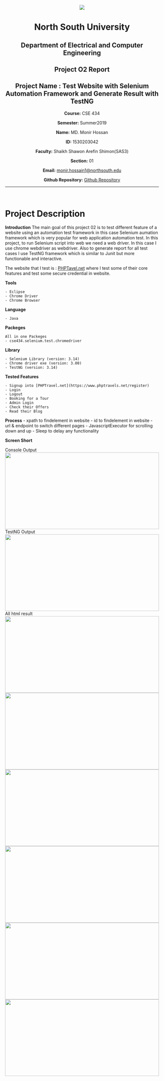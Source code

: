 <p align="center">
<img src="https://github.com/monsurhillas007/SU19CSE299S16G01NSU/blob/master/Mockup/logo/nsulogo.jpeg">
</p>

<div align="center">


# North South University </h5>
##  Department of Electrical and Computer Engineering </h3>

##  Project O2 Report

## Project Name : Test Website with **Selenium** Automation Framework and Generate Result with TestNG

**Course:** CSE 434

**Semester:** Summer2019

**Name:** MD. Monir Hossan

**ID:** 1530203042

**Faculty:** Shaikh Shawon Arefin Shimon(SAS3)

**Section:** 01

**Email:** monir.hossain1@northsouth.edu

**Github Repository:** [Github Repository](https://github.com/MdMonirHossan/CSE434)
</div>
<hr>

<br>

# Project Description

**Introduction**
The main goal of this project 02 is to test different feature of a website using an automation test framework in this case Selenium aumation framework which is very popular for web application automation test. In this project, to run Selenium script into web we need a web driver. In this case I use chrome webdriver as webdriver. Also to generate report for all test cases I use TestNG framework which is similar to Junit but more functionable and interactive.

The website that I test is :
	[PHPTavel.net](https://www.phptravels.net) where I test some of their core features and test some secure credential in website.


**Tools**

	- Eclipse
	- Chrome Driver
	- Chrome Browser

**Language**
	
	- Java

**Packeges**
	
	All in one Packeges
	- cse434.selenium.test.chromedriver

**Library**
 	
 	- Selenium Library (version: 3.14)
 	- Chrome driver exe (version: 3.00)
 	- TestNG (version: 3.14)

**Tested Features**

	- Signup into [PHPTravel.net](https://www.phptravels.net/register)
	- Login
	- Logout
	- Booking for a Tour
	- Admin Login
	- Check their Offers
	- Read their Blog

**Process**
	- xpath to findelement in website
	- id to findelement in website
	- url & endpoint to switch different pages
	- JavascriptExecutor for scrolling down and up
	- Sleep to delay any functionality

**Screen Short**
<p>
	 Console Output 
	<img height=250 , width=100%, src="https://github.com/MdMonirHossan/CSE434/blob/master/Project02/Screen_short/consoleReport.png"><br>
	TestNG Output
		<img height=250 , width=100%, src="https://github.com/MdMonirHossan/CSE434/blob/master/Project02/Screen_short/Screen%20Shot%202019-08-28%20at%2010.55.33%20AM.png"><br>
	All html result
		<img height=250 , width=100%, src="https://github.com/MdMonirHossan/CSE434/blob/master/Project02/Screen_short/Screen%20Shot%202019-08-28%20at%2010.56.48%20AM.png"><br>
		<img height=250 , width=100%, src="https://github.com/MdMonirHossan/CSE434/blob/master/Project02/Screen_short/Screen%20Shot%202019-08-28%20at%2010.57.04%20AM.png"><br>
		<img height=250 , width=100%, src="https://github.com/MdMonirHossan/CSE434/blob/master/Project02/Screen_short/Screen%20Shot%202019-08-28%20at%2010.57.32%20AM.png"><br>
		<img height=250 , width=100%, src="https://github.com/MdMonirHossan/CSE434/blob/master/Project02/Screen_short/Screen%20Shot%202019-08-28%20at%2010.59.42%20AM.png"><br>
		<img height=250 , width=100%, src="https://github.com/MdMonirHossan/CSE434/blob/master/Project02/Screen_short/Screen%20Shot%202019-08-28%20at%2011.01.35%20AM.png"><br>
		<img height=250 , width=100%, src="https://github.com/MdMonirHossan/CSE434/blob/master/Project02/Screen_short/Screen%20Shot%202019-08-28%20at%2011.01.49%20AM.png"><br>
		
</p>

